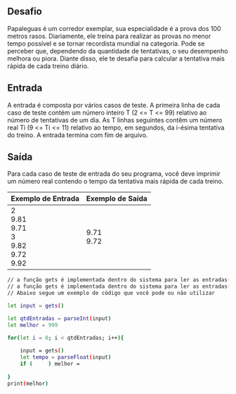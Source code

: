 ## Desafio

Papaleguas é um corredor exemplar, sua especialidade é a prova dos 100 metros rasos. Diariamente, ele treina para realizar as provas no menor tempo possível e se tornar recordista mundial na categoria. Pode se perceber que, dependendo da quantidade de tentativas, o seu desempenho melhora ou piora. Diante disso, ele te desafia para calcular a tentativa mais rápida de cada treino diário.

## Entrada

A entrada é composta por vários casos de teste. A primeira linha de cada caso de teste contém um número inteiro T (2 <= T <= 99) relativo ao número de tentativas de um dia. As T linhas seguintes contêm um número real Ti (9 <= Ti <= 11) relativo ao tempo, em segundos, da i-ésima tentativa do treino. A entrada termina com fim de arquivo.

## Saída

Para cada caso de teste de entrada do seu programa, você deve imprimir um número real contendo o tempo da tentativa mais rápida de cada treino.

| Exemplo de Entrada | Exemplo de Saída|
| ---|--- |
| 2<br>9.81<br>9.71<br>3<br>9.82<br>9.72<br>9.92 | 9.71<br>9.72 |


```bash
// a função gets é implementada dentro do sistema para ler as entradas(inputs) dos dados e a função print para imprimir a saída (output) de dados e já pula uma linha ("\n")
// a função gets é implementada dentro do sistema para ler as entradas(inputs) dos dados e a função print para imprimir a saída (output) de dados e já pula uma linha ("\n")
// Abaixo segue um exemplo de código que você pode ou não utilizar

let input = gets()

let qtdEntradas = parseInt(input)
let melhor = 999

for(let i = 0; i < qtdEntradas; i++){
    
    input = gets()
    let tempo = parseFloat(input)
    if (     ) melhor =
        	
}
print(melhor)



```